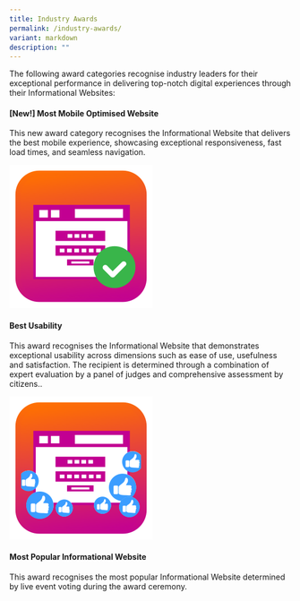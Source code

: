 ```yaml
---
title: Industry Awards
permalink: /industry-awards/
variant: markdown
description: ""
---
```

<style type="text/css">
.content h4 {
    color: #B41E8E;
    font-weight: 700;
}
</style>
<p>The following award categories recognise industry leaders for their exceptional performance in delivering top-notch digital experiences through their Informational Websites:</p>
<div class="row is-multiline">
  <div class="col is-12">
    <h4>[New!] Most Mobile Optimised Website</h4>
    <p>This new award category recognises the Informational Website that delivers the best mobile experience, showcasing exceptional responsiveness, fast load times, and seamless navigation.</p>
  </div>
  <div class="col is-2"><img alt="" src="/images/icn_usability.svg"></div>
  <div class="col is-10">
    <h4>Best Usability</h4>
    <p>This award recognises the Informational Website that demonstrates exceptional usability across dimensions such as ease of use, usefulness and satisfaction. The recipient is determined through a combination of expert evaluation by a panel of judges and comprehensive assessment by citizens..</p>
  </div>
  <div class="col is-2"><img alt="" src="/images/icn_popularis.svg"></div>
  <div class="col is-10">
    <h4>Most Popular Informational Website</h4>
    <p>This award recognises the most popular Informational Website determined by live event voting during the award ceremony.</p>
  </div>
</div>